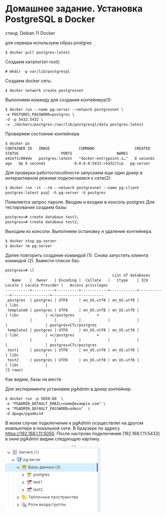 # Домашнее задание. Установка PostgreSQL в Docker

стенд:
Debian 11
Docker 

для сервера используем образ postgres
```
$ docker pull postgres:latest
```

Создаем каталог(от root):
```
# mkdir -p var/lib/postgresql
```
Создаем docker сеть:
```
$ docker network create postgresnet 
```

Выполняем команду для создания контейнера(1):
```
$ docker run --name pg-server --network postgresnet \
-e POSTGRES_PASSWORD=postgres \
-d -p 5432:5432 \
-v ./dockers/postgres:/var/lib/postgresql/data postgres:latest
```

Проверяем состояние контейнера
```
$ docker ps 
CONTAINER ID   IMAGE             COMMAND                  CREATED         STATUS                   PORTS                    NAMES
e42ef1c004de   postgres:latest   "docker-entrypoint.s…"   8 seconds ago   Up 6 seconds             0.0.0.0:5432->5432/tcp   pg-server
```

Для проверки работоспособности запускаем еще один докер в интерактивном режиме подключаемся к сети(2): 

```
$ docker run -it --rm --network postgresnet --name pg-client postgres:latest psql -h pg-server -U postgres
```
Появляется запрос пароля. Вводим и входим в консоль postgres
Для тестирования создаем базы:
```
postgres=# create database test1;
postgres=# create database test2;
```
Выходим из консоли. 
Выполняем остановку и удаление контейнера.
```
$ docker stop pg-server
$ docker rm pg-server
```
Далее повторить создание командой (1).
Снова запустить клиента командой (2). Вывести список баз. 
```
postgres=# \l
                                                List of databases
   Name    |  Owner   | Encoding |  Collate   |   Ctype    | ICU Locale | Locale Provider |   Access privileges
-----------+----------+----------+------------+------------+------------+-----------------+-----------------------
 postgres  | postgres | UTF8     | en_US.utf8 | en_US.utf8 |            | libc            |
 template0 | postgres | UTF8     | en_US.utf8 | en_US.utf8 |            | libc            | =c/postgres          +
           |          |          |            |            |            |                 | postgres=CTc/postgres
 template1 | postgres | UTF8     | en_US.utf8 | en_US.utf8 |            | libc            | =c/postgres          +
           |          |          |            |            |            |                 | postgres=CTc/postgres
 test1     | postgres | UTF8     | en_US.utf8 | en_US.utf8 |            | libc            |
 test2     | postgres | UTF8     | en_US.utf8 | en_US.utf8 |            | libc            |
(5 rows)
```
Как видим, базы на месте.

Для эксперимента установим pgAdmin в докер контейнер.
```
$ docker run -p 5050:80  \
-e "PGADMIN_DEFAULT_EMAIL=name@example.com" \
-e "PGADMIN_DEFAULT_PASSWORD=admin"  \
-d dpage/pgadmin4
```
В моем случае подключение к pgAdmin осуществлял на другом компьютере в локальной сети. В браузере по адресу https://192.168.1.11:5050. После настроек подключения (192.168.1.11:5432) в окне pgAdmin видим следующую картину.

![pgadmin][1]

[1]: ../img/pgadmin.png


